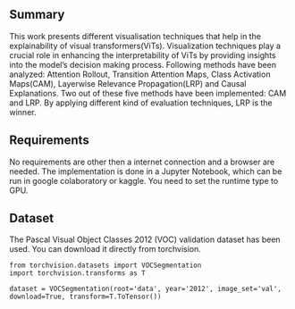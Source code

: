 ## Summary

This work presents different visualisation techniques that help in the explainability of visual transformers(ViTs). Visualization techniques play a crucial role in enhancing the interpretability of ViTs by providing insights into the model’s decision making process. Following methods have been analyzed: Attention Rollout, Transition Attention Maps, Class Activation Maps(CAM), Layerwise Relevance Propagation(LRP) and Causal Explanations. Two out of these five methods have been implemented: CAM and LRP. By applying different kind of evaluation techniques, LRP is the winner.

## Requirements

No requirements are other then a internet connection and a browser are needed. The implementation is done in a Jupyter Notebook, which can be run in google colaboratory or kaggle. You need to set the runtime type to GPU.

## Dataset

The Pascal Visual Object Classes 2012 (VOC) validation dataset has been used.
You can download it directly from torchvision.

```
from torchvision.datasets import VOCSegmentation
import torchvision.transforms as T

dataset = VOCSegmentation(root='data', year='2012', image_set='val', download=True, transform=T.ToTensor())
```
